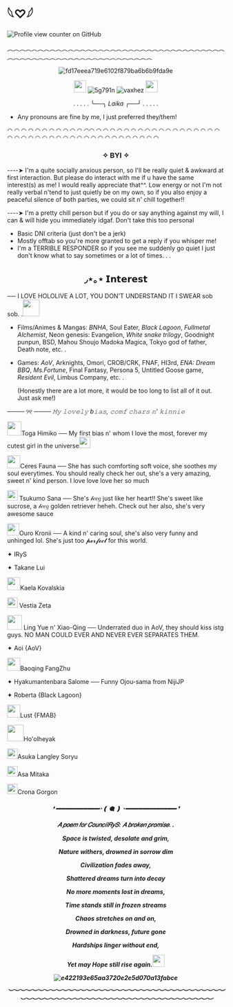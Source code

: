#  𓆩♡𓆪 
![Profile view counter on GitHub](https://komarev.com/ghpvc/?username=Monarchtry&color=5f1212&style=plastic&label=Resident)

︵︵︵︵︵︵︵︵︵︵︵︵︵︵︵︵︵︵︵︵︵︵︵︵︵︵︵︵︵︵︵︵︵︵︵︵︵︵︵︵︵︵︵︵︵︵︵︵︵︵︵︵︵︵︵︵︵︵︵︵
<div align="center">

 ![fd17eeea719e6102f879ba6b6b9fda9e](https://github.com/user-attachments/assets/66f90791-d16f-43e3-ad2e-cf001762019b)

<img src="https://github.com/user-attachments/assets/79c337df-c1e1-4749-89c7-59c874431caa" width="28" height="28"> ![5g791n](https://github.com/user-attachments/assets/b1d72ca2-de5e-4a17-8f8a-ac93b70a5c87) ![vaxhez](https://github.com/user-attachments/assets/3f155d2d-e8d1-48c4-8d6b-78037e5a5764)
<img src="https://github.com/user-attachments/assets/6432ddff-798d-4da7-8d5c-35d43d0a6d33" width="28" height="28"> 

 . . . . . ╰──╮ _Laika_ ╭──╯ . . . . .
</div>

 - Any pronouns are fine by me, I just preferred they/them!

 ◠ ◠ ◠ ◠ ◠ ◠ ◠ ◠ ◠ ◠ ◠ ◠◠ ◠ ◠ ◠ ◠ ◠ ◠ ◠ ◠ ◠ ◠ ◠ ◠ ◠ ◠ ◠ ◠ ◠ ◠ ◠ ◠ ◠ ◠ ◠ ◠ ◠ ◠ ◠ ◠ ◠ ◠ ◠ ◠ ◠ ◠ ◠ ◠ ◠ ◠ ◠ ◠  
 <div align="center">

###  ✧ BYI ✧ 
</div>

  ----➤ I'm a quite socially anxious person, so I'll be really quiet & awkward at first interaction. But please do interact with me if u have the same interest(s) as me! I would really appreciate that^^. Low energy or not I'm not really verbal n'tend to just quietly be on my own, so if you also enjoy a peaceful silence of both parties, we could sit n' chill together!!

  ----➤ I'm a pretty chill person but if you do or say anything against my will, I can & will hide you immediately idgaf. Don't take this too personal
  
 - Basic DNI criteria (just don't be a jerk)
 - Mostly offtab so you're more granted to get a reply if you whisper me!
 - I'm a TERRIBLE RESPONDER so if you see me suddenly go quiet I just don't know what to say sometimes or a lot of times. . .
 <div align="center">

##  ◞⋆｡⋆ 𝗜𝗻𝘁𝗲𝗿𝗲𝘀𝘁
</div>

── I LOVE HOLOLIVE A LOT, YOU DON'T UNDERSTAND IT I SWEAR sob sob. .<img src="https://github.com/user-attachments/assets/7a7e90a1-4ff4-4643-93c5-87a86d70d820" width="39" height="39">

 - Films/Animes & Mangas: _BNHA_, Soul Eater, _Black Lagoon_, _Fullmetal Alchemist_, Neon genesis: Evangelion, _White snake trilogy_, Goodnight punpun, BSD, Mahou Shoujo Madoka Magica, Tokyo god of father, Death note, etc. .
 - Games: _AoV_, Arknights, Omori, CROB/CRK, FNAF, HI3rd, _ENA: Dream BBQ_, _Ms.Fortune_, Final Fantasy, Persona 5, Untitled Goose game, _Resident Evil_, Limbus Company, etc. .

   (Honestly there are a lot more, it would be too long to list all of it out. Just ask me!)

──── ୨୧ ──── 
_𝙼𝚢 𝚕𝚘𝚟𝚎𝚕𝚢 b𝚒𝚊𝚜, 𝚌𝚘𝚖𝚏 𝚌𝚑𝚊𝚛𝚜 𝚗' 𝚔𝚒𝚗𝚗𝚒𝚎_

<img src="https://github.com/user-attachments/assets/7ed2abd3-ff88-430e-a604-55d2f24bda7e" width="33" height="33">Toga Himiko  ── My first bias n' whom I love the most, forever my cutest girl in the universe<img src="https://github.com/user-attachments/assets/7fa63adc-ed15-4734-b6b0-0ef6301a15db" width="26" height="26">

<img src="https://github.com/user-attachments/assets/a476fd0f-1c0c-4a57-a56e-3442072238f0" width="30" height="30">Ceres Fauna ── She has such comforting soft voice, she soothes my soul everytimes. You should really check her out, she's a very amazing, sweet n' kind person. I love love love her so much

<img src="https://github.com/user-attachments/assets/9419414d-0f1e-4d6a-8a46-8ffc1c9a5b66" width="24" height="24"> Tsukumo Sana ── She's 𝒷𝑒𝑒𝑔 just like her heart!! She's sweet like sucrose, a 𝒷𝑒𝑒𝑔 golden retriever heheh. Check out her also, she's very awesome sauce

 <img src="https://github.com/user-attachments/assets/b9dbe721-65b5-4482-a7c0-3cff5abe8677" width="28" height="28">Ouro Kronii ── A kind n' caring soul, she's also very funny and unhinged lol. She's just too 𝓹𝓮𝓻𝓯𝓮𝓬𝓽 for this world.

✦ IRyS

✦ Takane Lui 

<img src="https://github.com/user-attachments/assets/d65c7787-c915-4d74-98b8-9c7ff2cd41c7" width="30" height="30">Kaela Kovalskia

<img src="https://github.com/user-attachments/assets/b399d0c7-80f6-44a8-ab25-cf319765c19c" width="24" height="24"> Vestia Zeta

<img src="https://github.com/user-attachments/assets/0052350f-c612-4100-8576-9f1fc9deb222" width="34" height="34"> Ling Yue n' Xiao-Qing ── Underrated duo in AoV, they should kiss istg guys. NO MAN COULD EVER AND NEVER EVER SEPARATES THEM.

✦ Aoi {AoV}

<img src="https://github.com/user-attachments/assets/73e1b951-9444-4fdd-b7dc-786bc88e5e94" width="30" height="30">Baoqing FangZhu

✦ Hyakumantenbara Salome ── Funny Ojou-sama from NijiJP

✦ Roberta {Black Lagoon} 

<img src="https://github.com/user-attachments/assets/eb68c4b1-ccba-445b-a70a-fefbb132748f" width="30" height="30">Lust {FMAB}

<img src="https://github.com/user-attachments/assets/2f7ae1fd-4797-4d5e-9c1b-e43aae08693e" width="38" height="38">Ho'olheyak

<img src="https://github.com/user-attachments/assets/cde55685-0fff-4395-bddf-06f717fd9d60" width="24" height="24">Asuka Langley Soryu

<img src="https://github.com/user-attachments/assets/cde55685-0fff-4395-bddf-06f717fd9d60" width="24" height="24">Asa Mitaka
 
<img src="https://github.com/user-attachments/assets/cde55685-0fff-4395-bddf-06f717fd9d60" width="24" height="24">Crona Gorgon
<h5 align="center">
❛ ━━━━━━━━━━━━･❪ 🎕 ❫ ･━━━━━━━━━━━━━━ ❜ 

  𝐴 𝑝𝑜𝑒𝑚 𝑓𝑜𝑟 𝐶𝑜𝑢𝑛𝑐𝑖𝑙𝑅𝑦𝑆: 𝐴 𝑏𝑟𝑜𝑘𝑒𝑛 𝑝𝑟𝑜𝑚𝑖𝑠𝑒. .

Space is twisted, desolate and grim,

Nature withers, drowned in sorrow dim

Civilization fades away,

Shattered dreams turn into decay


No more moments lost in dreams,

Time stands still in frozen streams

Chaos stretches on and on,

Drowned in darkness, future gone


Hardships linger without end,

Yet may Hope still rise again.<img src="https://github.com/user-attachments/assets/06b081a0-2d2b-4d4e-af1a-340404b9e7ea" width="28" height="28">

![e422193e65aa3720e2e5d070a13fabce](https://github.com/user-attachments/assets/42c0b59b-3eac-4a28-aee2-c533d5779822)

︶︶︶︶︶︶︶︶︶︶︶︶︶︶︶︶︶︶︶︶︶︶︶︶︶︶︶︶︶︶︶︶︶︶︶︶︶︶︶︶︶︶︶︶︶︶︶︶︶︶︶︶︶︶︶︶︶︶︶︶︶︶︶︶︶︶︶︶ 



